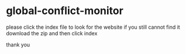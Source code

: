 # global-conflict-monitor

please click the index file to look for the website if you still cannot find it download the zip and then click index

thank you
